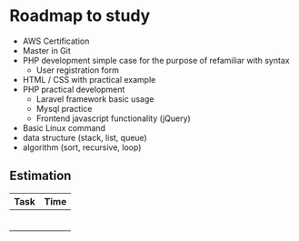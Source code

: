 # Roadmap to study

- AWS Certification
- Master in Git
- PHP development simple case for the purpose of refamiliar with syntax
	- User registration form
- HTML / CSS with practical example
- PHP practical development
	- Laravel framework basic usage
	- Mysql practice
	- Frontend javascript functionality (jQuery)
- Basic Linux command
- data structure (stack, list, queue)
- algorithm (sort, recursive, loop)


## Estimation

| Task | Time |
| ------ | ------ |
|  |  |
|  |  |
|  |  |
|  |  |
|  |  |
|  |  |
